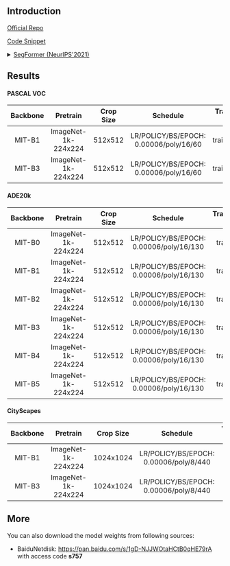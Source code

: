 ## Introduction

<a href="https://github.com/NVlabs/SegFormer">Official Repo</a>

<a href="https://github.com/SegmentationBLWX/sssegmentation/blob/main/ssseg/modules/models/segmentors/segformer/segformer.py">Code Snippet</a>

<details>
<summary align="left"><a href="https://arxiv.org/pdf/2105.15203.pdf">SegFormer (NeurIPS'2021)</a></summary>

```latex
@article{xie2021segformer,
    title={SegFormer: Simple and Efficient Design for Semantic Segmentation with Transformers},
    author={Xie, Enze and Wang, Wenhai and Yu, Zhiding and Anandkumar, Anima and Alvarez, Jose M and Luo, Ping},
    journal={arXiv preprint arXiv:2105.15203},
    year={2021}
}
```

</details>


## Results

#### PASCAL VOC

| Backbone    | Pretrain               | Crop Size  | Schedule                                | Train/Eval Set     | mIoU   | Download                                                                                                                                                                                                                                                                                                                                                                     |
| :-:         | :-:                    | :-:        | :-:                                     | :-:                | :-:    | :-:                                                                                                                                                                                                                                                                                                                                                                          |
| MIT-B1      | ImageNet-1k-224x224    | 512x512    | LR/POLICY/BS/EPOCH: 0.00006/poly/16/60  | trainaug/val       |        | [cfg](https://raw.githubusercontent.com/SegmentationBLWX/sssegmentation/main/ssseg/configs/segformer/segformer_mitb1_voc.py) &#124; [model](https://github.com/SegmentationBLWX/modelstore/releases/download/ssseg_segformer/segformer_mitb1_voc.pth) &#124; [log](https://github.com/SegmentationBLWX/modelstore/releases/download/ssseg_segformer/segformer_mitb1_voc.log) |
| MIT-B3      | ImageNet-1k-224x224    | 512x512    | LR/POLICY/BS/EPOCH: 0.00006/poly/16/60  | trainaug/val       | 81.98% | [cfg](https://raw.githubusercontent.com/SegmentationBLWX/sssegmentation/main/ssseg/configs/segformer/segformer_mitb3_voc.py) &#124; [model](https://github.com/SegmentationBLWX/modelstore/releases/download/ssseg_segformer/segformer_mitb3_voc.pth) &#124; [log](https://github.com/SegmentationBLWX/modelstore/releases/download/ssseg_segformer/segformer_mitb3_voc.log) |

#### ADE20k

| Backbone    | Pretrain               | Crop Size  | Schedule                                | Train/Eval Set  | mIoU   | Download                                                                                                                                                                                                                                                                                                                                                                              |
| :-:         | :-:                    | :-:        | :-:                                     | :-:             | :-:    | :-:                                                                                                                                                                                                                                                                                                                                                                                   |
| MIT-B0      | ImageNet-1k-224x224    | 512x512    | LR/POLICY/BS/EPOCH: 0.00006/poly/16/130 | train/val       | 37.57% | [cfg](https://raw.githubusercontent.com/SegmentationBLWX/sssegmentation/main/ssseg/configs/segformer/segformer_mitb0_ade20k.py) &#124; [model](https://github.com/SegmentationBLWX/modelstore/releases/download/ssseg_segformer/segformer_mitb0_ade20k.pth) &#124; [log](https://github.com/SegmentationBLWX/modelstore/releases/download/ssseg_segformer/segformer_mitb0_ade20k.log) |
| MIT-B1      | ImageNet-1k-224x224    | 512x512    | LR/POLICY/BS/EPOCH: 0.00006/poly/16/130 | train/val       | 42.25% | [cfg](https://raw.githubusercontent.com/SegmentationBLWX/sssegmentation/main/ssseg/configs/segformer/segformer_mitb1_ade20k.py) &#124; [model](https://github.com/SegmentationBLWX/modelstore/releases/download/ssseg_segformer/segformer_mitb1_ade20k.pth) &#124; [log](https://github.com/SegmentationBLWX/modelstore/releases/download/ssseg_segformer/segformer_mitb1_ade20k.log) |
| MIT-B2      | ImageNet-1k-224x224    | 512x512    | LR/POLICY/BS/EPOCH: 0.00006/poly/16/130 | train/val       | 46.35% | [cfg](https://raw.githubusercontent.com/SegmentationBLWX/sssegmentation/main/ssseg/configs/segformer/segformer_mitb2_ade20k.py) &#124; [model](https://github.com/SegmentationBLWX/modelstore/releases/download/ssseg_segformer/segformer_mitb2_ade20k.pth) &#124; [log](https://github.com/SegmentationBLWX/modelstore/releases/download/ssseg_segformer/segformer_mitb2_ade20k.log) |
| MIT-B3      | ImageNet-1k-224x224    | 512x512    | LR/POLICY/BS/EPOCH: 0.00006/poly/16/130 | train/val       | 48.31% | [cfg](https://raw.githubusercontent.com/SegmentationBLWX/sssegmentation/main/ssseg/configs/segformer/segformer_mitb3_ade20k.py) &#124; [model](https://github.com/SegmentationBLWX/modelstore/releases/download/ssseg_segformer/segformer_mitb3_ade20k.pth) &#124; [log](https://github.com/SegmentationBLWX/modelstore/releases/download/ssseg_segformer/segformer_mitb3_ade20k.log) |
| MIT-B4      | ImageNet-1k-224x224    | 512x512    | LR/POLICY/BS/EPOCH: 0.00006/poly/16/130 | train/val       | 48.59% | [cfg](https://raw.githubusercontent.com/SegmentationBLWX/sssegmentation/main/ssseg/configs/segformer/segformer_mitb4_ade20k.py) &#124; [model](https://github.com/SegmentationBLWX/modelstore/releases/download/ssseg_segformer/segformer_mitb4_ade20k.pth) &#124; [log](https://github.com/SegmentationBLWX/modelstore/releases/download/ssseg_segformer/segformer_mitb4_ade20k.log) |
| MIT-B5      | ImageNet-1k-224x224    | 512x512    | LR/POLICY/BS/EPOCH: 0.00006/poly/16/130 | train/val       | 49.61% | [cfg](https://raw.githubusercontent.com/SegmentationBLWX/sssegmentation/main/ssseg/configs/segformer/segformer_mitb5_ade20k.py) &#124; [model](https://github.com/SegmentationBLWX/modelstore/releases/download/ssseg_segformer/segformer_mitb5_ade20k.pth) &#124; [log](https://github.com/SegmentationBLWX/modelstore/releases/download/ssseg_segformer/segformer_mitb5_ade20k.log) |

#### CityScapes

| Backbone    | Pretrain               | Crop Size  | Schedule                                | Train/Eval Set  | mIoU   | Download                                                                                                                                                                                                                                                                                                                                                                                          |
| :-:         | :-:                    | :-:        | :-:                                     | :-:             | :-:    | :-:                                                                                                                                                                                                                                                                                                                                                                                               |
| MIT-B1      | ImageNet-1k-224x224    | 1024x1024  | LR/POLICY/BS/EPOCH: 0.00006/poly/8/440  | train/val       |        | [cfg](https://raw.githubusercontent.com/SegmentationBLWX/sssegmentation/main/ssseg/configs/segformer/segformer_mitb1_cityscapes.py) &#124; [model](https://github.com/SegmentationBLWX/modelstore/releases/download/ssseg_segformer/segformer_mitb1_cityscapes.pth) &#124; [log](https://github.com/SegmentationBLWX/modelstore/releases/download/ssseg_segformer/segformer_mitb1_cityscapes.log) |
| MIT-B3      | ImageNet-1k-224x224    | 1024x1024  | LR/POLICY/BS/EPOCH: 0.00006/poly/8/440  | train/val       |        | [cfg](https://raw.githubusercontent.com/SegmentationBLWX/sssegmentation/main/ssseg/configs/segformer/segformer_mitb3_cityscapes.py) &#124; [model](https://github.com/SegmentationBLWX/modelstore/releases/download/ssseg_segformer/segformer_mitb3_cityscapes.pth) &#124; [log](https://github.com/SegmentationBLWX/modelstore/releases/download/ssseg_segformer/segformer_mitb3_cityscapes.log) |


## More

You can also download the model weights from following sources:

- BaiduNetdisk: https://pan.baidu.com/s/1gD-NJJWOtaHCtB0qHE79rA with access code **s757**
